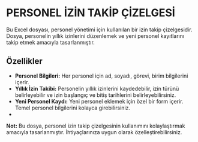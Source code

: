 # PERSONEL İZİN TAKİP ÇİZELGESİ

Bu Excel dosyası, personel yönetimi için kullanılan bir izin takip çizelgesidir. Dosya, personelin yıllık izinlerini düzenlemek ve yeni personel kayıtlarını takip etmek amacıyla tasarlanmıştır.

## Özellikler

- **Personel Bilgileri:** Her personel için ad, soyadı, görevi, birim bilgilerini içerir.
- **Yıllık İzin Takibi:** Personelin yıllık izinlerini kaydedebilir, izin türünü belirleyebilir ve izin başlangıç ve bitiş tarihlerini belirleyebilirsiniz.
- **Yeni Personel Kaydı:** Yeni personel eklemek için özel bir form içerir. Temel personel bilgilerini kolayca girebilirsiniz.
- 
**Not:** Bu dosya, personel izin takip çizelgesinin kullanımını kolaylaştırmak amacıyla tasarlanmıştır. İhtiyaçlarınıza uygun olarak özelleştirebilirsiniz.
